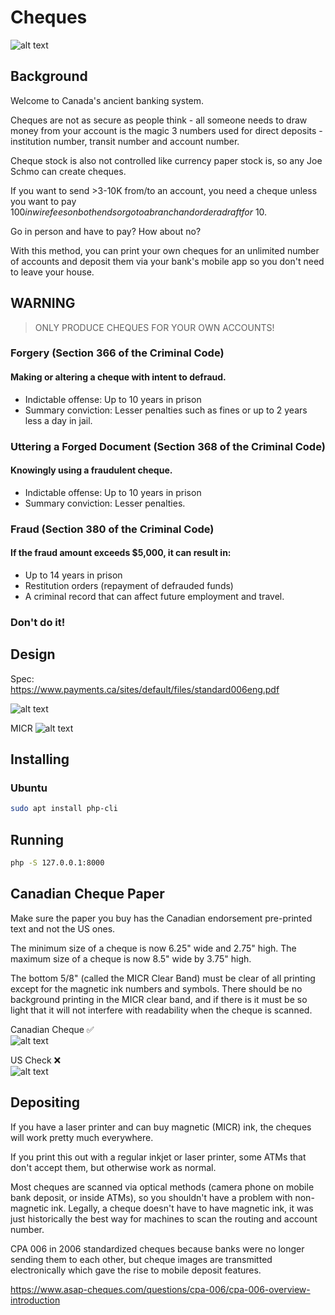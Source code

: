 Cheques
======

![alt text](image-5.png)

## Background
Welcome to Canada's ancient banking system.  

Cheques are not as secure as people think - all someone needs to draw money from your account is the magic 3 numbers used for direct deposits - institution number, transit number and account number.

Cheque stock is also not controlled like currency paper stock is, so any Joe Schmo can create cheques.

If you want to send >3-10K from/to an account, you need a cheque unless you want to pay $100 in wire fees on both ends or go to a branch and order a draft for ~$10.

Go in person and have to pay? How about no?

With this method, you can print your own cheques for an unlimited number of accounts and deposit them via your bank's mobile app so you don't need to leave your house.

## WARNING

> ONLY PRODUCE CHEQUES FOR YOUR OWN ACCOUNTS!

### Forgery (Section 366 of the Criminal Code)
#### Making or altering a cheque with intent to defraud.
- Indictable offense: Up to 10 years in prison
- Summary conviction: Lesser penalties such as fines or up to 2 years less a day in jail.

### Uttering a Forged Document (Section 368 of the Criminal Code)
#### Knowingly using a fraudulent cheque.  
- Indictable offense: Up to 10 years in prison
- Summary conviction: Lesser penalties.

### Fraud (Section 380 of the Criminal Code)
#### If the fraud amount exceeds $5,000, it can result in:
- Up to 14 years in prison
- Restitution orders (repayment of defrauded funds)
- A criminal record that can affect future employment and travel.

### Don't do it!

## Design

Spec:  
https://www.payments.ca/sites/default/files/standard006eng.pdf

![alt text](image-2.png)

MICR 
![alt text](image-3.png)

## Installing
### Ubuntu
```bash
sudo apt install php-cli
```

## Running
```bash
php -S 127.0.0.1:8000
```

Canadian Cheque Paper
-----------

Make sure the paper you buy has the Canadian endorsement pre-printed text and not the US ones.

The minimum size of a cheque is now 6.25" wide and 2.75" high. The maximum size of a cheque is now 8.5" wide by 3.75" high.

The bottom 5/8" (called the MICR Clear Band) must be clear of all printing except for the magnetic ink numbers and symbols. There should be no background printing in the MICR clear band, and if there is it must be so light that it will not interfere with readability when the cheque is scanned.

Canadian Cheque ✅  
![alt text](image-1.png)

US Check ❌  
![alt text](image-4.png)

Depositing
----------

If you have a laser printer and can buy magnetic (MICR) ink, the cheques will work pretty much everywhere.

If you print this out with a regular inkjet or laser printer, some ATMs that don't accept them, but otherwise work as normal. 

Most cheques are scanned via optical methods (camera phone on mobile bank deposit, or inside ATMs), so you shouldn't have a problem with non-magnetic ink. Legally, a cheque doesn't have to have magnetic ink, it was just historically the best way for machines to scan the routing and account number.

CPA 006 in 2006 standardized cheques because banks were no longer sending them to each other, but cheque images are transmitted  electronically which gave the rise to mobile deposit features.

https://www.asap-cheques.com/questions/cpa-006/cpa-006-overview-introduction
